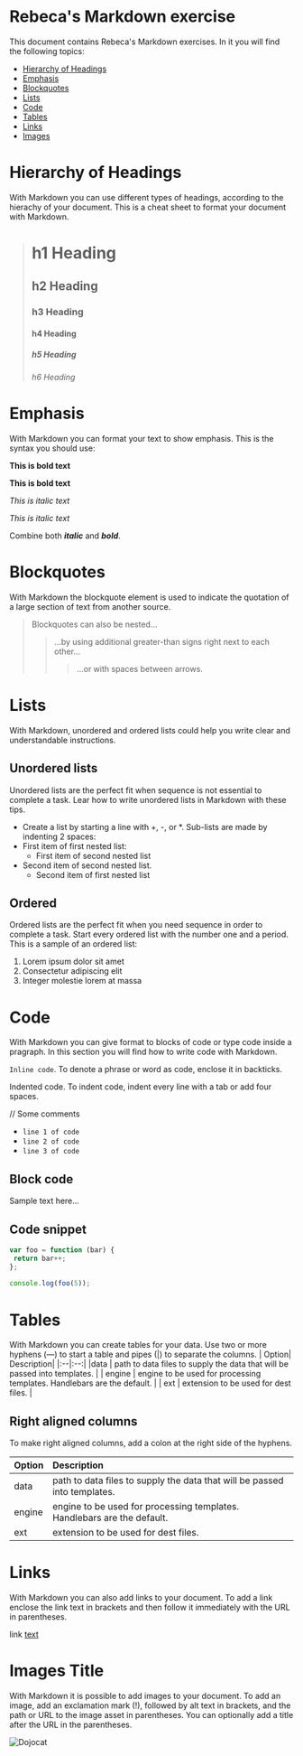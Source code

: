 # **Rebeca's Markdown exercise**
This document contains Rebeca's Markdown exercises. In it you will find the following topics:
* [Hierarchy of Headings](#Hierarchy)
* [Emphasis](#Emphasis)
* [Blockquotes](#Blockquotes)
* [Lists](#Lists)
* [Code](#Code)
* [Tables](#Tables)
* [Links](#Links)
* [Images](#Images)
 
# **Hierarchy of Headings**
 
With Markdown you can use different types of headings, according to the hierachy of your document. This is a cheat sheet to format your document with Markdown.
 
> # h1 Heading
> ## h2 Heading
>### h3 Heading
>#### h4 Heading
>##### h5 Heading
>###### h6 Heading
 
# **Emphasis**
With Markdown you can format your text to show emphasis. This is the syntax you should use:
 
**This is bold text**
 
**This is bold text**
 
*This is italic text*
 
*This is italic text*
 
Combine both ***italic*** and ***bold***. 
 
 
# Blockquotes
 
With Markdown the blockquote element is used to indicate the quotation of a large section of text from another source.
 
>Blockquotes can also be nested...
>>...by using additional greater-than signs right next to each other...
>>>...or with spaces between arrows.
 
 
# Lists
 
With Markdown, unordered and ordered lists could help you write clear and understandable instructions.
 
## Unordered lists
Unordered lists are the perfect fit when sequence is not essential to complete a task. Lear how to write unordered lists in Markdown with these tips.
* Create a list by starting a line with +, -, or *.  Sub-lists are made by indenting 2 spaces: 
 * First item of first nested list:
   * First item of second nested list
 * Second item of second nested list.
   * Second item of first nested list
 
 
## Ordered
Ordered lists are the perfect fit when you need sequence in order to complete a task. Start every ordered list with the number one and a period. This is a sample of an ordered list: 
1. Lorem ipsum dolor sit amet
2. Consectetur adipiscing elit
3. Integer molestie lorem at massa
 
# Code
With Markdown you can give format to blocks of code or type code inside a pragraph. In this section you will find how to write code with Markdown.
 
`Inline code`. To denote a phrase or word as code, enclose it in backticks.
 
   Indented code. To indent code, indent every line with a tab or add four spaces.
 
// Some comments
* `line 1 of code`
* `line 2 of code`
* `line 3 of code`
 
 
## Block code
 
 
   Sample text here...
 
 
## Code snippet
 
```js
var foo = function (bar) {
 return bar++;
};
 
console.log(foo(5));
```
 
# Tables
With Markdown you can create tables for your data. Use two or more hyphens (––) to start a table and pipes (|) to separate the columns.
| Option|  Description|
|:--|:--:|
|data  | path to data files to supply the data that will be passed into templates. |
| engine | engine to be used for processing templates. Handlebars are the default. |
| ext  |  extension to be used for dest files. |
 
## Right aligned columns
To make right aligned columns, add a colon at the right side of the hyphens.
 
| Option|  Description|
|:--|:--|
|data  | path to data files to supply the data that will be passed into templates.
|engine | engine to be used for processing templates. Handlebars are the default.
|ext   |  extension to be used for dest files.
 
 
# Links
With Markdown you can also add links to your document. To add a link enclose the link text in brackets and then follow it immediately with the URL in parentheses. 
 
link [text](http://dev.nodeca.com)
 
 
# Images Title
With Markdown it is possible to add images to your document. To add an image, add an exclamation mark (!), followed by alt text in brackets, and the path or URL to the image asset in parentheses. You can optionally add a title after the URL in the parentheses.
 
 
![Dojocat](https://octodex.github.com/images/dojocat.jpg)


